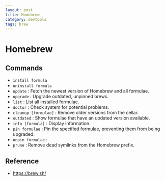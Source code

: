 ```yaml
---
layout: post
title: Homebrew
category: devtools
tags: brew
---
```




# Homebrew

## Commands

- `install formula`
- `uninstall formula`
- `update` : Fetch the newest version of Homebrew and all formulae.
- `upgrade` : Upgrade outdated, unpinned brews.
- `list` : List all installed formulae.
- `doctor` : Check system for potential problems.
- `cleanup [formulae]` : Remove older versions from the cellar.
- `outdated` : Show formulae that have an updated version available.
- `info [formula]` : Display information.
- `pin formulae` : Pin the specified formulae, preventing them from being upgraded.
- `unpin formulae` : 
- `prune` : Remove dead symlinks from the Homebrew prefix.

## Reference

- https://brew.sh/

